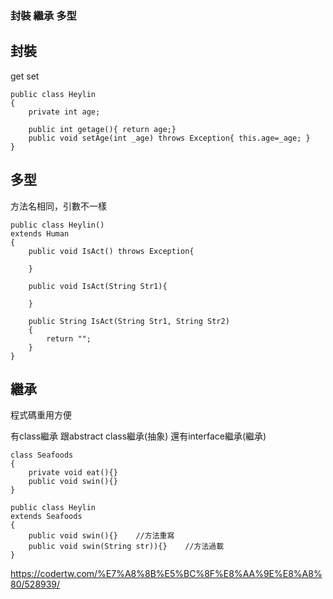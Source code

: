 
### 封裝 繼承 多型 ###

## 封裝

get set

    public class Heylin
    {
        private int age;

        public int getage(){ return age;}
        public void setAge(int _age) throws Exception{ this.age=_age; }
    }

## 多型

方法名相同，引數不一樣

    public class Heylin()
    extends Human
    {
        public void IsAct() throws Exception{

        }

        public void IsAct(String Str1){

        }

        public String IsAct(String Str1, String Str2)
        {
            return "";
        }
    }

## 繼承

程式碼重用方便

有class繼承
跟abstract class繼承(抽象)
還有interface繼承(繼承)

    class Seafoods
    {
        private void eat(){}
        public void swin(){}
    }

    public class Heylin
    extends Seafoods
    {
        public void swin(){}    //方法重寫
        public void swin(String str)){}    //方法過載
    }


https://codertw.com/%E7%A8%8B%E5%BC%8F%E8%AA%9E%E8%A8%80/528939/